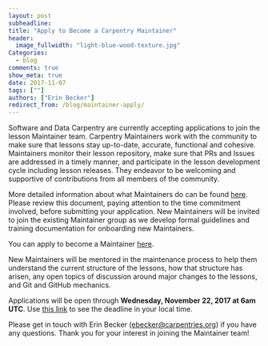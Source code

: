 ```yaml
---
layout: post
subheadline:
title: "Apply to Become a Carpentry Maintainer"
header:
  image_fullwidth: "light-blue-wood-texture.jpg"
Categories:
  - blog
comments: true
show_meta: true
date: 2017-11-07
tags: [""]
authors: ["Erin Becker"]
redirect_from: /blog/maintainer-apply/
---
```


Software and Data Carpentry are currently accepting applications to join the lesson Maintainer team. 
Carpentry Maintainers work with the community to make sure that lessons stay up-to-date, accurate, 
functional and cohesive. Maintainers monitor their lesson repository, make sure that PRs and Issues 
are addressed in a timely manner, and participate in the lesson development cycle including lesson releases. 
They endeavor to be welcoming and supportive of contributions from all members of the community. 

More detailed information about what Maintainers do can be found [here](https://tinyurl.com/yczxp2ex). 
Please review this document, paying attention to the time commitment 
involved, before submitting your application. New Maintainers will be invited to join the existing Maintainer group
as we develop formal guidelines and training documentation for onboarding new Maintainers.

You can apply to become a Maintainer [here](https://goo.gl/forms/TN1tBKdvDdqbPeQ33). 

New Maintainers will be mentored in the 
maintenance process to help them understand the current structure of the lessons, how that structure has arisen, any open topics of 
discussion around major changes to the lessons, and Git and GitHub mechanics. 

Applications will be open through **Wednesday, November 22, 2017 at 6am UTC**. Use [this link](https://tinyurl.com/ydyc49u2) 
to see the deadline in your local time.

Please get in touch with Erin Becker (ebecker@carpentries.org) if you have any questions. Thank you for your interest 
in joining the Maintainer team!
